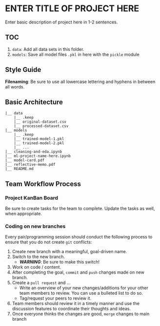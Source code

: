 # ENTER TITLE OF PROJECT HERE

Enter basic description of project here in 1-2 sentences.

## TOC

1. `data`: Add all data sets in this folder.
2. `models`: Save all model files `.pkl` in here with the `pickle` module

## Style Guide

**Filenaming**: Be sure to use all lowercase lettering and hyphens in between all words.

## Basic Architecture

```
|__ data
    |__ .keep
    |__ original-dataset.csv
    |__ processed-dataset.csv
|__ models
    |__ .keep
    |__ trained-model-1.pkl
    |__ trained-model-2.pkl
    |__ ...
|__ cleaning-and-eda.ipynb
|__ ml-project-name-here.ipynb
|__ model-card.pdf
|__ reflective-memo.pdf
|__ README.md
```

## Team Workflow Process

### Project KanBan Board

Be sure to create tasks for the team to complete. Update the tasks as well, when appropriate.

### Coding on new branches

Every pair/programming session should conduct the following process to ensure that you do not create `git` conflicts:

1. Create new branch with a meaningful, goal-driven name.
2. Switch to the new branch.
    - ***WARNING***: Be sure to make this switch!
3. Work on code / content.
4. After completing the goal, `commit` and `push` changes made on new branch.
5. Create a `pull request` and ...
    - Write an overview of your new changes/additions for your other team members to review. You can use a bulleted list to do so.
    - Tag/request your peers to review it.
6. Team members should review it in a timely manner and use the discussion features to coordinate their thoughts and ideas.
7. Once everyone thinks the changes are good, `merge` changes to main branch
